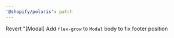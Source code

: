 ```yaml
---
'@shopify/polaris': patch
---
```


Revert "[Modal] Add `flex-grow` to `Modal` body to fix footer position
